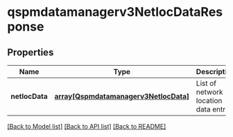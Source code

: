# qspmdatamanagerv3NetlocDataResponse

## Properties
Name | Type | Description | Notes
------------ | ------------- | ------------- | -------------
**netlocData** | [**array[Qspmdatamanagerv3NetlocData]**](Qspmdatamanagerv3NetlocData.md) | List of network location data entries | [optional] [default to null]

[[Back to Model list]](../README.md#documentation-for-models) [[Back to API list]](../README.md#documentation-for-api-endpoints) [[Back to README]](../README.md)


